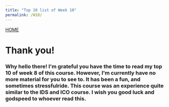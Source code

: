 ```yaml
---
title: "Top 10 list of Week 10"
permalink: /W10/
---
```


[HOME](../)

# Thank you!

### Why hello there! I'm grateful you have the time to read my top 10 of week 8 of this course. However, I'm currently have no more material for you to see to. It has been a fun, and sometimes stressfulride. This course was an experience quite similar to the IDS and ICO course. I wish you good luck and godspeed to whoever read this.
